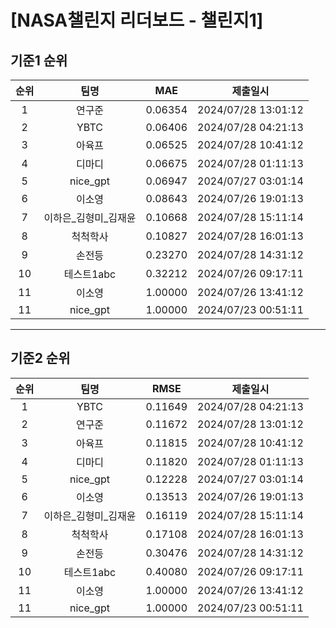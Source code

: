 # [NASA챌린지 리더보드 - 챌린지1]
## 기준1 순위
| 순위 | 팀명 | MAE | 제출일시 |
|:----:|:----:|:-----:|:----:|
| 1 | 연구준 | 0.06354 | 2024/07/28 13:01:12 |
| 2 | YBTC | 0.06406 | 2024/07/28 04:21:13 |
| 3 | 아육프 | 0.06525 | 2024/07/28 10:41:12 |
| 4 | 디마디 | 0.06675 | 2024/07/28 01:11:13 |
| 5 | nice_gpt | 0.06947 | 2024/07/27 03:01:14 |
| 6 | 이소영 | 0.08643 | 2024/07/26 19:01:13 |
| 7 | 이하은_김형미_김재윤 | 0.10668 | 2024/07/28 15:11:14 |
| 8 | 척척학사 | 0.10827 | 2024/07/28 16:01:13 |
| 9 | 손전등 | 0.23270 | 2024/07/28 14:31:12 |
| 10 | 테스트1abc | 0.32212 | 2024/07/26 09:17:11 |
| 11 | 이소영 | 1.00000 | 2024/07/26 13:41:12 |
| 11 | nice_gpt | 1.00000 | 2024/07/23 00:51:11 |
___
## 기준2 순위
| 순위 | 팀명 | RMSE | 제출일시 |
|:----:|:----:|:-----:|:----:|
| 1 | YBTC | 0.11649 | 2024/07/28 04:21:13 |
| 2 | 연구준 | 0.11672 | 2024/07/28 13:01:12 |
| 3 | 아육프 | 0.11815 | 2024/07/28 10:41:12 |
| 4 | 디마디 | 0.11820 | 2024/07/28 01:11:13 |
| 5 | nice_gpt | 0.12228 | 2024/07/27 03:01:14 |
| 6 | 이소영 | 0.13513 | 2024/07/26 19:01:13 |
| 7 | 이하은_김형미_김재윤 | 0.16119 | 2024/07/28 15:11:14 |
| 8 | 척척학사 | 0.17108 | 2024/07/28 16:01:13 |
| 9 | 손전등 | 0.30476 | 2024/07/28 14:31:12 |
| 10 | 테스트1abc | 0.40080 | 2024/07/26 09:17:11 |
| 11 | 이소영 | 1.00000 | 2024/07/26 13:41:12 |
| 11 | nice_gpt | 1.00000 | 2024/07/23 00:51:11 |
